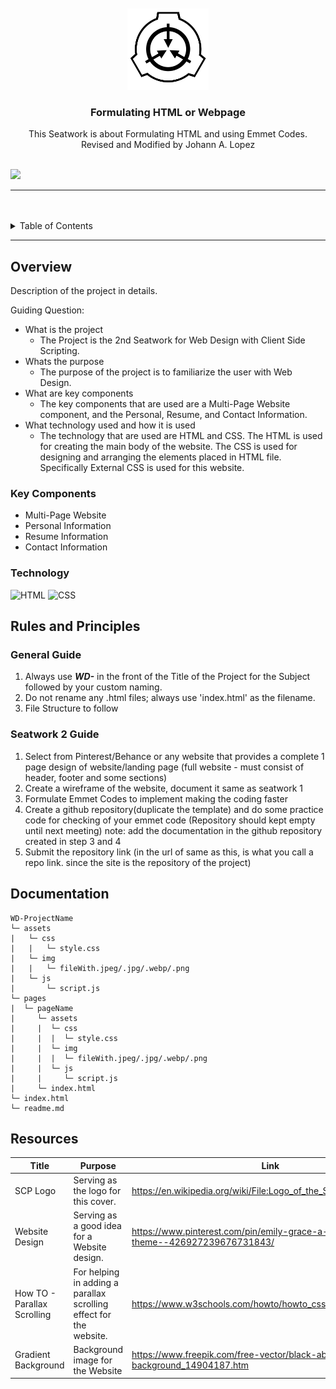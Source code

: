 <a name="readme-top">

<br/>

<br />
<div align="center">
  <a href="https://github.com/johann122004/WD-Lopez-Seatwork-2">
  <!-- TODO: If you want to add logo or banner you can add it here -->
    <img src="./assets/img/SCP_Logo.png" alt="Nyebe" width="130" height="130">
  </a>
<!-- TODO: Change Title to the name of the title of your Project -->
  <h3 align="center">Formulating HTML or Webpage</h3>
</div>
<!-- TODO: Make a short description -->
<div align="center">
  This Seatwork is about Formulating HTML and using Emmet Codes.
  <br>
  Revised and Modified by Johann A. Lopez
</div>

<br />

<!-- TODO: Change the zyx-0314 into your github username  -->
<!-- TODO: Change the WD-Template-Project into the same name of your folder -->
![](https://visit-counter.vercel.app/counter.png?page=johann122004/WD-Lopez-Seatwork-2)

---

<br />
<br />

<!-- TODO: If you want to add more layers for your readme -->
<details>
  <summary>Table of Contents</summary>
  <ol>
    <li>
      <a href="#overview">Overview</a>
      <ol>
        <li>
          <a href="#key-components">Key Components</a>
        </li>
        <li>
          <a href="#technology">Technology</a>
        </li>
      </ol>
    </li>
    <li>
      <a href="#rules-and-principles">Rules and Principles</a>
    </li>
    <li>
      <a href="#resources">Resources</a>
    </li>
    <li>
      <a href="#documentation">Documentation</a>
    </li>
  </ol>
</details>

---

## Overview

<!-- TODO: To be changed -->
<!-- The following are just sample -->
Description of the project in details.

Guiding Question:
- What is the project
  - The Project is the 2nd Seatwork for Web Design with Client Side Scripting.
- Whats the purpose
  - The purpose of the project is to familiarize the user with Web Design.
- What are key components
  - The key components that are used are a Multi-Page Website component, and the Personal, Resume, and Contact Information.
- What technology used and how it is used
  - The technology that are used are HTML and CSS. The HTML is used for creating the main body of the website. The CSS is used for designing and arranging the elements placed in HTML file. Specifically External CSS is used for this website.

### Key Components
<!-- TODO: List of Key Components -->
<!-- The following are just sample -->
- Multi-Page Website
- Personal Information
- Resume Information
- Contact Information
### Technology
<!-- TODO: List of Technology Used -->
![HTML](https://img.shields.io/badge/HTML-E34F26?style=for-the-badge&logo=html5&logoColor=white)
![CSS](https://img.shields.io/badge/CSS-1572B6?style=for-the-badge&logo=css3&logoColor=white)

## Rules and Principles
### General Guide
1. Always use ***WD-*** in the front of the Title of the Project for the Subject followed by your custom naming.
2. Do not rename any .html files; always use 'index.html' as the filename.
3. File Structure to follow

### Seatwork 2 Guide
1. Select from Pinterest/Behance or any website that provides a complete 1 page design of website/landing page
    (full website - must consist of header, footer and some sections)
2. Create a wireframe of the website, document it same as seatwork 1
3. Formulate Emmet Codes to implement making the coding faster
4. Create a github repository(duplicate the template) and do some practice code for checking of your emmet code
    (Repository should kept empty until next meeting)
    note: add the documentation in the github repository created in step 3 and 4
5. Submit the repository link
    (in the url of same as this, is what you call a repo link. since the site is the repository of the project)

## Documentation

```
WD-ProjectName
└─ assets
|   └─ css
|   |   └─ style.css
|   └─ img
|   |   └─ fileWith.jpeg/.jpg/.webp/.png
|   └─ js
|       └─ script.js
└─ pages
|  └─ pageName
|     └─ assets
|     |  └─ css
|     |  |  └─ style.css
|     |  └─ img
|     |  |  └─ fileWith.jpeg/.jpg/.webp/.png
|     |  └─ js
|     |     └─ script.js
|     └─ index.html
└─ index.html
└─ readme.md
```

## Resources

<!-- TODO: Add References -->
| Title | Purpose | Link |
|-|-|-|
| SCP Logo | Serving as the logo for this cover. | https://en.wikipedia.org/wiki/File:Logo_of_the_SCP_Foundation.png |
| Website Design | Serving as a good idea for a Website design. | https://www.pinterest.com/pin/emily-grace-a-blog-shop-theme--426927239676731843/ |
|How TO - Parallax Scrolling | For helping in adding a parallax scrolling effect for the website. | https://www.w3schools.com/howto/howto_css_parallax.asp |
| Gradient Background | Background image for the Website | https://www.freepik.com/free-vector/black-abstract-background_14904187.htm |